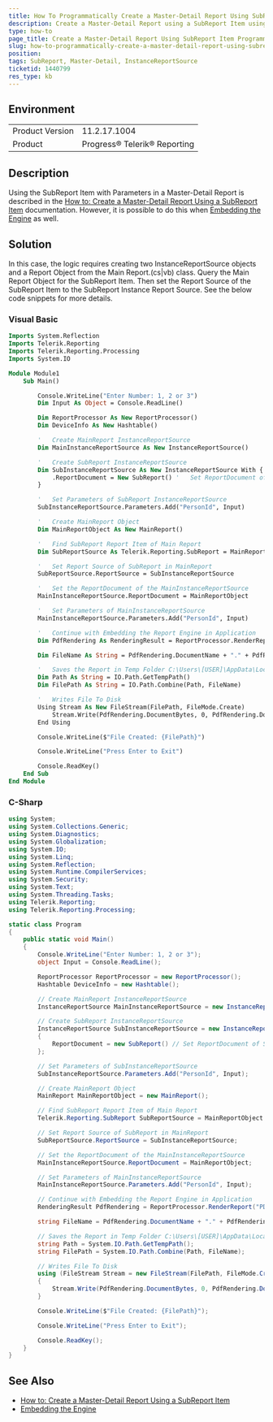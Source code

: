 ```yaml
---
title: How To Programmatically Create a Master-Detail Report Using SubReport Item
description: Create a Master-Detail Report using a SubReport Item using only code.
type: how-to
page_title: Create a Master-Detail Report Using SubReport Item Programmatically
slug: how-to-programmatically-create-a-master-detail-report-using-subreport-item
position: 
tags: SubReport, Master-Detail, InstanceReportSource
ticketid: 1440799
res_type: kb
---
```


## Environment
<table>
	<tbody>
		<tr>
			<td>Product Version</td>
			<td>11.2.17.1004</td>
		</tr>
		<tr>
			<td>Product</td>
			<td>Progress® Telerik® Reporting</td>
		</tr>
	</tbody>
</table>


## Description
Using the SubReport Item with Parameters in a Master-Detail Report is described in the [How to: Create a Master-Detail Report Using a SubReport Item](https://docs.telerik.com/reporting/designing-reports-master-detail) documentation. However, it is possible to do this when [Embedding the Engine](https://docs.telerik.com/reporting/programmatic-exporting-report) as well.

## Solution
In this case, the logic requires creating two InstanceReportSource objects and a Report Object from the Main Report.(cs|vb) class. Query the Main Report Object for the SubReport Item. Then set the Report Source of the SubReport Item to the SubReport Instance Report Source. See the below code snippets for more details.


### Visual Basic
```vb
Imports System.Reflection
Imports Telerik.Reporting
Imports Telerik.Reporting.Processing
Imports System.IO

Module Module1
    Sub Main()

        Console.WriteLine("Enter Number: 1, 2 or 3")
        Dim Input As Object = Console.ReadLine()

        Dim ReportProcessor As New ReportProcessor()
        Dim DeviceInfo As New Hashtable()

        '   Create MainReport InstanceReportSource
        Dim MainInstanceReportSource As New InstanceReportSource()

        '   Create SubReport InstanceReportSource
        Dim SubInstanceReportSource As New InstanceReportSource With {
            .ReportDocument = New SubReport() '   Set ReportDocument of SubInstanceReportSource
        }

        '   Set Parameters of SubReport InstanceReportSource
        SubInstanceReportSource.Parameters.Add("PersonId", Input)

        '   Create MainReport Object
        Dim MainReportObject As New MainReport()

        '   Find SubReport Report Item of Main Report
        Dim SubReportSource As Telerik.Reporting.SubReport = MainReportObject.Items.Find("SubReport1", True)(0)

        '   Set Report Source of SubReport in MainReport
        SubReportSource.ReportSource = SubInstanceReportSource

        '   Set the ReportDocument of the MainInstanceReportSource
        MainInstanceReportSource.ReportDocument = MainReportObject

        '   Set Parameters of MainInstanceReportSource
        MainInstanceReportSource.Parameters.Add("PersonId", Input)

        '   Continue with Embedding the Report Engine in Application
        Dim PdfRendering As RenderingResult = ReportProcessor.RenderReport("PDF", MainInstanceReportSource, DeviceInfo)

        Dim FileName As String = PdfRendering.DocumentName + "." + PdfRendering.Extension

        '   Saves the Report in Temp Folder C:\Users\[USER]\AppData\Local\Temp
        Dim Path As String = IO.Path.GetTempPath()
        Dim FilePath As String = IO.Path.Combine(Path, FileName)

        '   Writes File To Disk
        Using Stream As New FileStream(FilePath, FileMode.Create)
            Stream.Write(PdfRendering.DocumentBytes, 0, PdfRendering.DocumentBytes.Length)
        End Using

        Console.WriteLine($"File Created: {FilePath}")

        Console.WriteLine("Press Enter to Exit")

        Console.ReadKey()
    End Sub
End Module
```

### C-Sharp
``` csharp
using System;
using System.Collections.Generic;
using System.Diagnostics;
using System.Globalization;
using System.IO;
using System.Linq;
using System.Reflection;
using System.Runtime.CompilerServices;
using System.Security;
using System.Text;
using System.Threading.Tasks;
using Telerik.Reporting;
using Telerik.Reporting.Processing;

static class Program
{
    public static void Main()
    {
        Console.WriteLine("Enter Number: 1, 2 or 3");
        object Input = Console.ReadLine();

        ReportProcessor ReportProcessor = new ReportProcessor();
        Hashtable DeviceInfo = new Hashtable();

        // Create MainReport InstanceReportSource
        InstanceReportSource MainInstanceReportSource = new InstanceReportSource();

        // Create SubReport InstanceReportSource
        InstanceReportSource SubInstanceReportSource = new InstanceReportSource()
        {
            ReportDocument = new SubReport() // Set ReportDocument of SubInstanceReportSource
        };

        // Set Parameters of SubInstanceReportSource
        SubInstanceReportSource.Parameters.Add("PersonId", Input);

        // Create MainReport Object
        MainReport MainReportObject = new MainReport();

        // Find SubReport Report Item of Main Report
        Telerik.Reporting.SubReport SubReportSource = MainReportObject.Items.Find("SubReport1", true)(0);

        // Set Report Source of SubReport in MainReport
        SubReportSource.ReportSource = SubInstanceReportSource;

        // Set the ReportDocument of the MainInstanceReportSource
        MainInstanceReportSource.ReportDocument = MainReportObject;

        // Set Parameters of MainInstanceReportSource
        MainInstanceReportSource.Parameters.Add("PersonId", Input);

        // Continue with Embedding the Report Engine in Application
        RenderingResult PdfRendering = ReportProcessor.RenderReport("PDF", MainInstanceReportSource, DeviceInfo);

        string FileName = PdfRendering.DocumentName + "." + PdfRendering.Extension;

        // Saves the Report in Temp Folder C:\Users\[USER]\AppData\Local\Temp
        string Path = System.IO.Path.GetTempPath();
        string FilePath = System.IO.Path.Combine(Path, FileName);

        // Writes File To Disk
        using (FileStream Stream = new FileStream(FilePath, FileMode.Create))
        {
            Stream.Write(PdfRendering.DocumentBytes, 0, PdfRendering.DocumentBytes.Length);
        }

        Console.WriteLine($"File Created: {FilePath}");

        Console.WriteLine("Press Enter to Exit");

        Console.ReadKey();
    }
}
```
## See Also
*   [How to: Create a Master-Detail Report Using a SubReport Item](https://docs.telerik.com/reporting/designing-reports-master-detail)
*   [Embedding the Engine](https://docs.telerik.com/reporting/programmatic-exporting-report)
